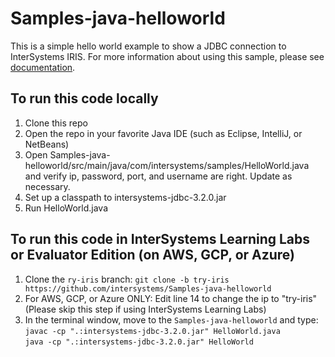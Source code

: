 # Samples-java-helloworld
This is a simple hello world example to show a JDBC connection to InterSystems IRIS. For more information about using this sample, please see [documentation](https://irisdocs.intersystems.com/irislatest/csp/docbook/DocBook.UI.Page.cls?KEY=AB_idesetup).

## To run this code locally
1. Clone this repo
2. Open the repo in your favorite Java IDE (such as Eclipse, IntelliJ, or NetBeans)
3. Open Samples-java-helloworld/src/main/java/com/intersystems/samples/HelloWorld.java and verify ip, password, port, and username are right. Update as necessary.
4. Set up a classpath to intersystems-jdbc-3.2.0.jar
5. Run HelloWorld.java

## To run this code in InterSystems Learning Labs or Evaluator Edition (on AWS, GCP, or Azure)
1. Clone the `ry-iris` branch: `git clone -b try-iris https://github.com/intersystems/Samples-java-helloworld` 
3. For AWS, GCP, or Azure ONLY: Edit line 14 to change the ip to "try-iris" (Please skip this step if using InterSystems Learning Labs)
4. In the terminal window, move to the `Samples-java-helloworld` and type:  
	`javac -cp ".:intersystems-jdbc-3.2.0.jar" HelloWorld.java`  
	`java -cp ".:intersystems-jdbc-3.2.0.jar" HelloWorld`  
